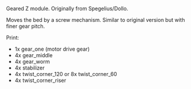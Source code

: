 Geared Z module. Originally from Spegelius/Dollo.

Moves the bed by a screw mechanism. Similar to original version but with finer gear pitch.

Print:
* 1x gear_one (motor drive gear)
* 4x gear_middle
* 4x gear_worm
* 4x stabilizer
* 4x twist_corner_120 or 8x twist_corner_60
* 4x twist_corner_riser

